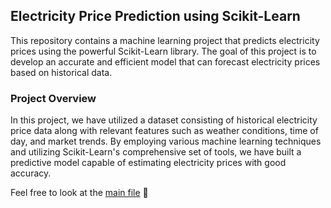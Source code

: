 Electricity Price Prediction using Scikit-Learn
-----------------------------------------------

This repository contains a machine learning project that predicts electricity prices using the powerful Scikit-Learn library. The goal of this project is to develop an accurate and efficient model that can forecast electricity prices based on historical data.

### Project Overview
In this project, we have utilized a dataset consisting of historical electricity price data along with relevant features such as weather conditions, time of day, and market trends. By employing various machine learning techniques and utilizing Scikit-Learn's comprehensive set of tools, we have built a predictive model capable of estimating electricity prices with good accuracy.

Feel free to look at the [main file](https://github.com/Blyzi/electricity-price-machine-learning/blob/master/main.ipynb) 🚀
